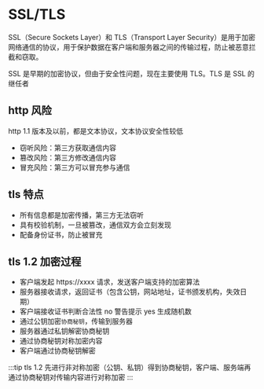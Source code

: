 # SSL/TLS

SSL（Secure Sockets Layer）和 TLS（Transport Layer Security）是用于加密网络通信的协议，用于保护数据在客户端和服务器之间的传输过程，防止被恶意拦截和窃取。

SSL 是早期的加密协议，但由于安全性问题，现在主要使用 TLS。TLS 是 SSL 的继任者

## http 风险
http 1.1 版本及以前，都是文本协议，文本协议安全性较低

*	窃听风险：第三方获取通信内容
*	篡改风险：第三方修改通信内容
*	冒充风险：第三方可以冒充参与通信

## tls 特点
*	所有信息都是加密传播，第三方无法窃听
*	具有校验机制，一旦被篡改，通信双方会立刻发现
*	配备身份证书，防止被冒充

## tls 1.2 加密过程

*	客户端发起 https://xxxx 请求，发送客户端支持的加密算法
*	服务器接收请求，返回证书（包含公钥，网站地址，证书颁发机构，失效日期）
*	客户端接收证书判断合法性    no 警告提示  yes 生成随机数
*	通过公钥加密`协商秘钥`，传输到服务器
*	服务器通过私钥解密协商秘钥
*	通过协商秘钥对称加密内容
*	客户端通过协商秘钥解密

:::tip
tls 1.2 先进行非对称加密（公钥、私钥）得到协商秘钥，客户端、服务端再通过协商秘钥对传输内容进行对称加密
:::
